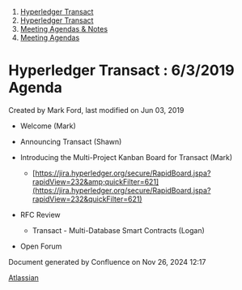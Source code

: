 1. [Hyperledger Transact](index.html)
2. [Hyperledger Transact](Hyperledger-Transact_23101448.html)
3. [Meeting Agendas &amp; Notes](23101835.html)
4. [Meeting Agendas](Meeting-Agendas_23101839.html)

# Hyperledger Transact : 6/3/2019 Agenda

Created by Mark Ford, last modified on Jun 03, 2019

- Welcome (Mark)
- Announcing Transact (Shawn)
- Introducing the Multi-Project Kanban Board for Transact (Mark)
  
  - [https://jira.hyperledger.org/secure/RapidBoard.jspa?rapidView=232&amp;quickFilter=621](https://jira.hyperledger.org/secure/RapidBoard.jspa?rapidView=232&quickFilter=621)
- RFC Review
  
  - Transact - Multi-Database Smart Contracts (Logan)
- Open Forum

Document generated by Confluence on Nov 26, 2024 12:17

[Atlassian](http://www.atlassian.com/)
